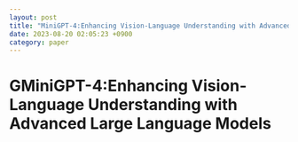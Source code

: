 ```yaml
---
layout: post
title: "MiniGPT-4:Enhancing Vision-Language Understanding with Advanced Large Language Models"
date: 2023-08-20 02:05:23 +0900
category: paper
---
```


# GMiniGPT-4:Enhancing Vision-Language Understanding with Advanced Large Language Models

